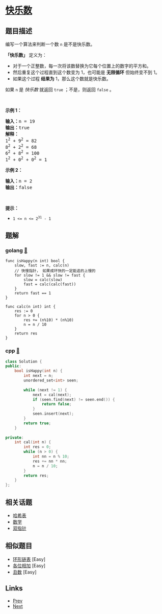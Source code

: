 
# [快乐数](https://leetcode-cn.com/problems/happy-number)

## 题目描述

<p>编写一个算法来判断一个数 <code>n</code> 是不是快乐数。</p>

<p><strong>「快乐数」</strong>&nbsp;定义为：</p>

<ul>
	<li>对于一个正整数，每一次将该数替换为它每个位置上的数字的平方和。</li>
	<li>然后重复这个过程直到这个数变为 1，也可能是 <strong>无限循环</strong> 但始终变不到 1。</li>
	<li>如果这个过程 <strong>结果为</strong>&nbsp;1，那么这个数就是快乐数。</li>
</ul>

<p>如果 <code>n</code> 是 <em>快乐数</em> 就返回 <code>true</code> ；不是，则返回 <code>false</code> 。</p>

<p>&nbsp;</p>

<p><strong>示例 1：</strong></p>

<pre>
<strong>输入：</strong>n = 19
<strong>输出：</strong>true
<strong>解释：
</strong>1<sup>2</sup> + 9<sup>2</sup> = 82
8<sup>2</sup> + 2<sup>2</sup> = 68
6<sup>2</sup> + 8<sup>2</sup> = 100
1<sup>2</sup> + 0<sup>2</sup> + 0<sup>2</sup> = 1
</pre>

<p><strong>示例 2：</strong></p>

<pre>
<strong>输入：</strong>n = 2
<strong>输出：</strong>false
</pre>

<p>&nbsp;</p>

<p><strong>提示：</strong></p>

<ul>
	<li><code>1 &lt;= n &lt;= 2<sup>31</sup> - 1</code></li>
</ul>


## 题解

### golang [🔗](happy-number.go) 
```golang
func isHappy(n int) bool {
    slow, fast := n, calc(n)
    // 快慢指针， 如果成环快的一定能追的上慢的
    for slow != 1 && slow != fast {
        slow = calc(slow) 
        fast = calc(calc(fast))                                    
    } 
    return fast == 1
}

func calc(n int) int {
    res := 0
    for n > 0 {
        res += (n%10) * (n%10)
        n = n / 10                                    
    }
    return res
}
```
### cpp [🔗](happy-number.cpp) 
```cpp
class Solution {
public:
    bool isHappy(int n) {
        int next = n;
        unordered_set<int> seen;
        
        while (next != 1) {
            next = cal(next);
            if (seen.find(next) != seen.end()) {
                return false;
            }
            seen.insert(next);
        }
        return true;
    }
                                        
private:                                        
    int cal(int n) {
        int res = 0;
        while (n > 0) {
            int nn = n % 10;
            res += nn * nn;                                                                    
            n = n / 10;
        }
        return res;
    }                                   
};
```


## 相关话题

- [哈希表](https://leetcode-cn.com/tag/hash-table) 
- [数学](https://leetcode-cn.com/tag/math) 
- [双指针](https://leetcode-cn.com/tag/two-pointers) 


## 相似题目

- [环形链表](../linked-list-cycle/README.md)  [Easy] 
- [各位相加](../add-digits/README.md)  [Easy] 
- [丑数](../ugly-number/README.md)  [Easy] 


## Links

- [Prev](../number-of-islands/README.md) 
- [Next](../remove-linked-list-elements/README.md) 

